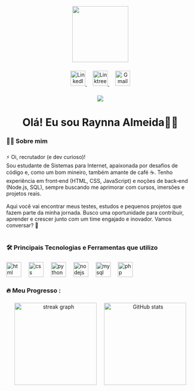 <div align="center">
  <img height="150" src="https://media.giphy.com/media/M9gbBd9nbDrOTu1Mqx/giphy.gif"  />
</div>

###

<div align="center">
  <a href="https://www.linkedin.com/in/raynna-almeida" target="_blank">
    <img src="https://img.shields.io/badge/linkedin-%230077B5.svg?style=for-the-badge&logo=linkedin&logoColor=white" height="40" alt="LinkedIn" />
  </a>

  <img width="12" />

  <a href="https://linktr.ee/saahrt" target="_blank">
    <img src="https://img.shields.io/badge/linktree-39E09B?style=for-the-badge&logo=linktree&logoColor=white" height="40" alt="Linktree" />
  </a>

  <img width="12" />

  <a href="mailto:raynna.almeidaa@gmail.com">
    <img src="https://img.shields.io/badge/Gmail-D14836?style=for-the-badge&logo=gmail&logoColor=white" height="40" alt="Gmail" />
  </a>
</div>



###

<div align="center">
  <img src="https://visitor-badge.laobi.icu/badge?page_id=saahrt.saahrt&"  />
</div>

###

<h1 align="center">Olá! Eu sou Raynna Almeida👋🏾</h1>

###

<h3 align="left">👩‍💻  Sobre mim</h3>

###

<p align="left">⚡ Oi, recrutador (e dev curioso)!<br>Sou estudante de Sistemas para Internet, apaixonada por desafios de código e, como um bom mineiro, também amante de café ☕. Tenho experiência em front‑end (HTML, CSS, JavaScript) e noções de back‑end (Node.js, SQL), sempre buscando me aprimorar com cursos, imersões e projetos reais.<br><br>Aqui você vai encontrar meus testes, estudos e pequenos projetos que fazem parte da minha jornada. Busco uma oportunidade para contribuir, aprender e crescer junto com um time engajado e inovador. Vamos conversar? 🚀<br><br></p>

###

<h3 align="left">🛠 Principais Tecnologias e Ferramentas que utilizo</h3>

###

<div align="left">
  <img src="https://img.shields.io/badge/HTML-239120?style=for-the-badge&logo=html5&logoColor=white" height="40" alt="html logo"  />
  <img width="12" />
  <img src="https://img.shields.io/badge/CSS-239120?&style=for-the-badge&logo=css3&logoColor=white" height="40" alt="css logo"  />
  <img width="12" />
  <img src="https://img.shields.io/badge/Python-14354C?style=for-the-badge&logo=python&logoColor=white" height="40" alt="python logo"  />
  <img width="12" />
  <img src="https://img.shields.io/badge/Node.js-43853D?style=for-the-badge&logo=node.js&logoColor=white" height="40" alt="nodejs logo"  />
  <img width="12" />
  <img src="https://img.shields.io/badge/mysql-4479A1.svg?style=for-the-badge&logo=mysql&logoColor=white" height="40" alt="mysql logo"  />
  <img width="12" />
  <img src="https://img.shields.io/badge/php-%23777BB4.svg?style=for-the-badge&logo=php&logoColor=white" height="40" alt="php logo"  />
  <img width="12" />
</div>

###

<h3 align="left">🔥   Meu Progresso :</h3>

###

<div align="center">
  <img src="https://streak-stats.demolab.com?user=saahrt&locale=en&mode=daily&theme=dark&hide_border=false&border_radius=5&order=3" height="220" alt="streak graph" />

  <img width="12" />

  <img src="https://github-readme-stats.vercel.app/api?username=saahrt&show_icons=true&theme=merko" height="220" alt="GitHub stats" />
  <br>
  <p align="left"><a href="https://curriculo-raynna-almeida1.netlify.app/" target="_blank"> <p/>
</div>

###
